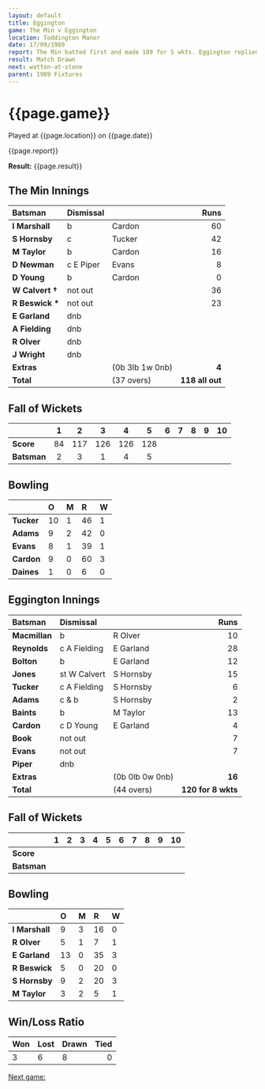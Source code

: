 ```yaml
---
layout: default
title: Eggington
game: The Min v Eggington
location: Toddington Manor
date: 17/09/1989
report: The Min batted first and made 189 for 5 wkts. Eggington replied with 120 for 8 wkts when  time  ran out
result: Match Drawn
next: watton-at-stone
parent: 1989 Fixtures
---
```


# {{page.game}}

Played at {{page.location}} on {{page.date}}

{{page.report}}

**Result:** {{page.result}}

## The Min Innings

| Batsman | Dismissal |  | Runs |
|:---|:---|---|---:|
| **I Marshall** | b | Cardon | 60 | 
| **S Hornsby** | c | Tucker | 42 | 
| **M Taylor** | b | Cardon | 16 | 
| **D Newman** | c E  Piper | Evans | 8 | 
| **D Young** | b  | Cardon | 0 | 
| **W Calvert &#8224;** | not out |  | 36 | 
| **R Beswick &#42;** | not out |  | 23 | 
| **E Garland** | dnb |  |  | 
| **A Fielding** | dnb |  |  | 
| **R Olver** | dnb |  |  | 
| **J Wright** | dnb |  |  |
| **Extras** | | (0b 3lb 1w 0nb) | **4** | 
| **Total** | | (37 overs) | **118 all out** | 

## Fall of Wickets

| | 1 | 2 | 3 | 4 | 5 | 6 | 7 | 8 | 9 | 10 |
|---|:---:|:---:|:---:|:---:|:---:|:---:|:---:|:---:|:---:|:---:|
| **Score** | 84 | 117 | 126 | 126 | 128 |  |  |  |  |  | 
| **Batsman** | 2 | 3 | 1 | 4 | 5 |  |  |  |  |  | 

## Bowling

| | O | M | R | W |
|---|:---|:---|:---|:---|
| **Tucker** | 10 | 1 | 46 | 1 | 
| **Adams** | 9 | 2 | 42 | 0 | 
| **Evans** | 8 | 1 | 39 | 1 | 
| **Cardon** | 9 | 0 | 60 | 3 |
| **Daines** | 1 | 0 | 6 | 0 | 

## Eggington Innings

| Batsman | Dismissal |  | Runs |
|:---|:---|---|---:|
| **Macmillan** | b | R Olver | 10 | 
| **Reynolds** | c A Fielding | E Garland | 28 | 
| **Bolton** | b | E Garland | 12 | 
| **Jones** | st W Calvert | S Hornsby | 15 | 
| **Tucker** | c A Fielding | S Hornsby | 6 | 
| **Adams** | c &  b | S Hornsby | 2 |
| **Baints** | b | M Taylor | 13 | 
| **Cardon** | c D Young | E Garland | 4 |
| **Book** | not out |  |  7| 
| **Evans** | not out |  | 7 | 
| **Piper** | dnb |  |  |
| **Extras** | | (0b 0lb 0w 0nb) | **16** | 
| **Total** | | (44 overs) | **120 for 8 wkts** | 

## Fall of Wickets

| | 1 | 2 | 3 | 4 | 5 | 6 | 7 | 8 | 9 | 10 |
|---|:---:|:---:|:---:|:---:|:---:|:---:|:---:|:---:|:---:|:---:|
| **Score** |  |  |  |  |  |  |  |  |  |  |
| **Batsman** |  |  |  |  |  |  |  |  |  |  |

## Bowling

| | O | M | R | W |
|---|:---|:---|:---|:---|
| **I Marshall** | 9 | 3 | 16 | 0 | 
| **R Olver** | 5 | 1 | 7 | 1 | 
| **E Garland** | 13 | 0 | 35 | 3 | 
| **R Beswick** | 5 | 0 | 20 | 0 | 
| **S Hornsby** | 9 | 2 | 20 | 3 |
| **M Taylor** | 3 | 2 | 5 | 1 |

## Win/Loss Ratio

| Won | Lost | Drawn | Tied |
|:---|:---|:---|---:|
| 3 | 6 | 8 | 0 |

[Next game:]({{page.next}})
